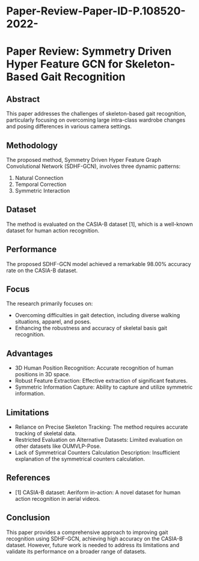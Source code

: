 # Paper-Review-Paper-ID-P.108520-2022-

# Paper Review: Symmetry Driven Hyper Feature GCN for Skeleton-Based Gait Recognition



## Abstract
This paper addresses the challenges of skeleton-based gait recognition, particularly focusing on overcoming large intra-class wardrobe changes and posing differences in various camera settings.

## Methodology
The proposed method, Symmetry Driven Hyper Feature Graph Convolutional Network (SDHF-GCN), involves three dynamic patterns:
1. Natural Connection
2. Temporal Correction
3. Symmetric Interaction

## Dataset
The method is evaluated on the CASIA-B dataset [1], which is a well-known dataset for human action recognition.

## Performance
The proposed SDHF-GCN model achieved a remarkable 98.00% accuracy rate on the CASIA-B dataset.

## Focus
The research primarily focuses on:
- Overcoming difficulties in gait detection, including diverse walking situations, apparel, and poses.
- Enhancing the robustness and accuracy of skeletal basis gait recognition.

## Advantages
- 3D Human Position Recognition: Accurate recognition of human positions in 3D space.
- Robust Feature Extraction: Effective extraction of significant features.
- Symmetric Information Capture: Ability to capture and utilize symmetric information.

## Limitations
- Reliance on Precise Skeleton Tracking: The method requires accurate tracking of skeletal data.
- Restricted Evaluation on Alternative Datasets: Limited evaluation on other datasets like OUMVLP-Pose.
- Lack of Symmetrical Counters Calculation Description: Insufficient explanation of the symmetrical counters calculation.

## References
- [1] CASIA-B dataset: Aeriform in-action: A novel dataset for human action recognition in aerial videos.

## Conclusion
This paper provides a comprehensive approach to improving gait recognition using SDHF-GCN, achieving high accuracy on the CASIA-B dataset. However, future work is needed to address its limitations and validate its performance on a broader range of datasets.
